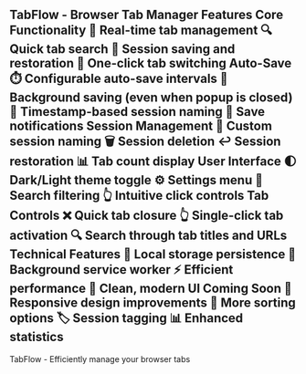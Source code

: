 TabFlow - Browser Tab Manager
Features
Core Functionality
🔄 Real-time tab management
🔍 Quick tab search
💾 Session saving and restoration
🎯 One-click tab switching
Auto-Save
⏱️ Configurable auto-save intervals
🔄 Background saving (even when popup is closed)
📅 Timestamp-based session naming
🔔 Save notifications
Session Management
📝 Custom session naming
🗑️ Session deletion
↩️ Session restoration
📊 Tab count display
User Interface
🌓 Dark/Light theme toggle
⚙️ Settings menu
🔎 Search filtering
👆 Intuitive click controls
Tab Controls
❌ Quick tab closure
👆 Single-click tab activation
🔍 Search through tab titles and URLs
Technical Features
💾 Local storage persistence
🔄 Background service worker
⚡ Efficient performance
🎨 Clean, modern UI
Coming Soon
📱 Responsive design improvements
🔄 More sorting options
🏷️ Session tagging
📊 Enhanced statistics
---
TabFlow - Efficiently manage your browser tabs